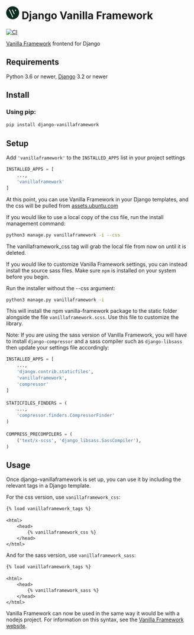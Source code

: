 # ![DJ-VF](img/djangovf-small.png) Django Vanilla Framework
[![CI](https://github.com/lvoytek/django-vanillaframework/actions/workflows/ci.yml/badge.svg)](https://github.com/lvoytek/django-vanillaframework/actions/workflows/ci.yml)

[Vanilla Framework](https://vanillaframework.io/) frontend for Django

## Requirements
Python 3.6 or newer, [Django](https://www.djangoproject.com/) 3.2 or newer

## Install
### Using pip:

```bash
pip install django-vanillaframework
```

## Setup
Add `'vanillaframework'` to the `INSTALLED_APPS` list in your project settings
```python
INSTALLED_APPS = [
    ...,
    'vanillaframework'
]
```

At this point, you can use Vanilla Framework in your Django templates, and the css will be pulled from [assets.ubuntu.com](https://assets.ubuntu.com/v1/vanilla-framework-version-3.8.2.min.css)

If you would like to use a local copy of the css file, run the install management command:

```bash
python3 manage.py vanillaframework -i --css
```

The vanillaframework_css tag will grab the local file from now on until it is deleted.

If you would like to customize Vanilla Framework settings, you can instead install the source sass files. Make sure `npm` is installed on your system before you begin.

Run the installer without the --css argument:

```bash
python3 manage.py vanillaframework -i
```

This will install the npm vanilla-framework package to the static folder alongside the file `vanillaframework.scss`. Use this file to customize the library.

Note: If you are using the sass version of Vanilla Framework, you will have to install `django-compressor` and a sass compiler such as `django-libsass` then update your settings file accordingly:

```python
INSTALLED_APPS = [
    ...,
    'django.contrib.staticfiles',
    'vanillaframework',
    'compressor'
]

STATICFILES_FINDERS = (
    ...,
    'compressor.finders.CompressorFinder'
)

COMPRESS_PRECOMPILERS = (
    ('text/x-scss', 'django_libsass.SassCompiler'),
)
```

## Usage
Once django-vanillaframework is set up, you can use it by including the relevant tags in a Django template.

For the css version, use `vanillaframework_css`:

```jinja2
{% load vanillaframework_tags %}

<html>
    <head>
        {% vanillaframework_css %}
    </head>
</html>
```

And for the sass version, use `vanillaframework_sass`:

```jinja2
{% load vanillaframework_tags %}

<html>
    <head>
        {% vanillaframework_sass %}
    </head>
</html>
```

Vanilla Framework can now be used in the same way it would be with a nodejs project. For information on this syntax, see the [Vanilla Framework website](https://vanillaframework.io/docs).